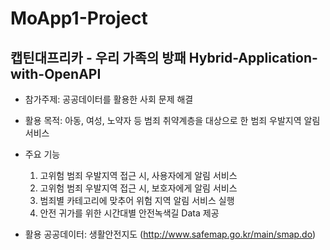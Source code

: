 # MoApp1-Project

**캡틴대프리카 - 우리 가족의 방패**
Hybrid-Application-with-OpenAPI
---

* 참가주제: 공공데이터를 활용한 사회 문제 해결

* 활용 목적: 아동, 여성, 노약자 등 범죄 취약계층을 대상으로 한 범죄 우발지역 알림 서비스

* 주요 기능
  1. 고위험 범죄 우발지역 접근 시, 사용자에게 알림 서비스
  2. 고위험 범죄 우발지역 접근 시, 보호자에게 알림 서비스
  3. 범죄별 카테고리에 맞추어 위험 지역 알림 서비스 실행
  4. 안전 귀가를 위한 시간대별 안전녹색길 Data 제공

* 활용 공공데이터: 생활안전지도 (http://www.safemap.go.kr/main/smap.do)
